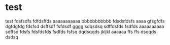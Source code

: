 test
====

test
fdsfsdfs
fdfdsffds
aaaaaaaaaaa
bbbbbbbbbbb
fdsdsfdsfs
aaaa
gfsgfdfs
dgfdgfdg
fdsfsd
dsffsdf
fsfdsdf
gggg
sdqsdsq
sdffdsfds
fsdfds
aaaaaaaaaa
sdffsd
fdsfs
fdsfdsfds
fsdfds
fsfsq
dqdsqqds
jkljkl
aaaaaa
ffs
ffs
dsqqds
dsdsq
